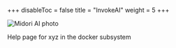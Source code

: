 +++
disableToc = false
title = "InvokeAI"
weight = 5
+++

![Midori AI photo](https://tea-cup.midori-ai.xyz/download/logo_color1.png)

Help page for xyz in the docker subsystem